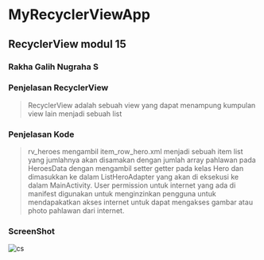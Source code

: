 # MyRecyclerViewApp
## RecyclerView modul 15
### Rakha Galih Nugraha S

### Penjelasan RecyclerView
> RecyclerView adalah sebuah view yang dapat menampung kumpulan view lain menjadi sebuah list

### Penjelasan Kode
> rv_heroes mengambil item_row_hero.xml menjadi sebuah item list yang jumlahnya akan disamakan dengan jumlah array pahlawan pada HeroesData dengan mengambil setter getter pada kelas Hero dan dimasukkan ke dalam ListHeroAdapter yang akan di eksekusi ke dalam MainActivity.
> User permission untuk internet yang ada di manifest digunakan untuk menginzinkan pengguna untuk mendapakatkan akses internet untuk dapat mengakses gambar atau photo pahlawan dari internet.

### ScreenShot
![cs](https://user-images.githubusercontent.com/54633534/93285980-4c2e1b80-f800-11ea-8afd-6d5cb0a6f08f.jpg)
